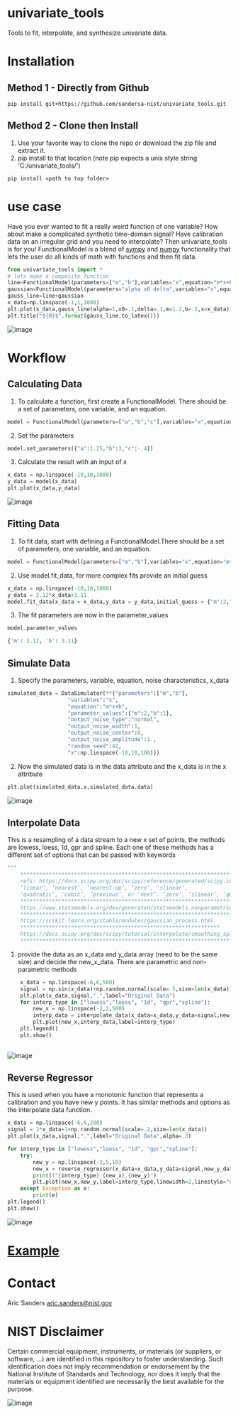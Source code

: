 # univariate_tools
Tools to fit, interpolate, and synthesize univariate data.

# Installation 
## Method 1 - Directly from Github
```shell
pip install git+https://github.com/sandersa-nist/univariate_tools.git
```
## Method 2 - Clone then Install
1. Use your favorite way to clone the repo or download the zip file and extract it.  
2. pip install to that location (note pip expects a unix style string 'C:/univariate_tools/')

```shell
pip install <path to top folder>
```
# use case
Have you ever wanted to fit a really weird function of one variable? How about make a complicated synthetic time-domain signal? Have calibration data on an irregular grid and you need to interpolate? Then univariate_tools is for you!
FunctionalModel is a blend of [sympy](https://www.sympy.org/en/index.html) and [numpy](https://numpy.org/doc/stable/) functionality that lets the user do all kinds of math with functions and then fit data. 
```python
from univariate_tools import *
# lets make a composite function
line=FunctionalModel(parameters=["m","b"],variables="x",equation="m*x+b")
gaussian=FunctionalModel(parameters="alpha x0 delta",variables="x",equation="alpha*exp(-1*(x-x0)^2/(2*delta**2))")
gauss_line=line+gaussian
x_data=np.linspace(-1,1,1000)
plt.plot(x_data,gauss_line(alpha=1,x0=.1,delta=.1,m=1.2,b=.1,x=x_data))
plt.title("${0}$".format(gauss_line.to_latex()))

```
![image](./documentation/gauss_line.png)

# Workflow
## Calculating Data 
1. To calculate a function, first create a FunctionalModel. There should be a set of parameters, one variable, and an equation. 
```python
model = FunctionalModel(parameters=["a","b","c"],variables="x",equation="a*x**2+b*x+c")
```
2. Set the parameters
```python
model.set_parameters({"a":1.25,"b":3,"c":-.4})
```
3. Calculate the result with an input of x
```python 
x_data = np.linspace(-10,10,1000)
y_data = model(x_data)
plt.plot(x_data,y_data)
```
![image](./documentation/data.png)

## Fitting Data
1. To fit data, start with defining a FunctionalModel.There should be a set of parameters, one variable, and an equation. 
```python
model = FunctionalModel(parameters=["m","b"],variables="x",equation="m*x+b")
```
2. Use model.fit_data, for more complex fits provide an initial guess 
```python
x_data = np.linspace(-10,10,1000)
y_data = 2.12*x_data+3.11
model.fit_data(x_data = x_data,y_data = y_data,initial_guess = {"m":2,"b":3})
```
3. The fit parameters are now in the parameter_values
```python
model.parameter_values
```
```python
{'m': 2.12, 'b': 3.11}
```
## Simulate Data
1. Specify the parameters, variable, equation, noise characteristics, x_data
```python
simulated_data = DataSimulator(**{"parameters":["m","b"],
                   "variables":"x",
                   "equation":"m*x+b",
                   "parameter_values":{"m":2,"b":1},
                   "output_noise_type":"normal",
                   "output_noise_width":1,
                   "output_noise_center":0,
                   "output_noise_amplitude":1.,
                   "random_seed":42,
                   "x":np.linspace(-10,10,100)})
```
2. Now the simulated data is in the data attribute and the x_data is in the x attribute
```python
plt.plot(simulated_data.x,simulated_data.data)
```
![image](./documentation/data_simulator.png)

## Interpolate Data
This is a resampling of a data stream to a new x set of points, the methods are lowess, loess, 1d, gpr and spline. Each one of these methods has a different set of options that can be passed with keywords
```python
"""
    *********************************************************************************************
    refs: https://docs.scipy.org/doc/scipy/reference/generated/scipy.interpolate.interp1d.html, options for kind are
    ‘linear’, ‘nearest’, ‘nearest-up’, ‘zero’, ‘slinear’, 
    ‘quadratic’, ‘cubic’, ‘previous’, or ‘next’. ‘zero’, ‘slinear’, ‘quadratic’ and ‘cubic’
    ****************************************************************************************
    https://www.statsmodels.org/dev/generated/statsmodels.nonparametric.smoothers_lowess.lowess.html
    ***********************************************************************************************
    https://scikit-learn.org/stable/modules/gaussian_process.html
    ***************************************************************
    https://docs.scipy.org/doc/scipy/tutorial/interpolate/smoothing_splines.html
    ********************************************************************************"""
```

1. provide the data as an x_data and y_data array (need to be the same size) and decide the new_x_data. There are parametric and non-parametric methods
```python
    x_data = np.linspace(-6,6,500)
    signal = np.sin(x_data)+np.random.normal(scale=.5,size=len(x_data))
    plt.plot(x_data,signal,".",label="Original Data")
    for interp_type in ["lowess","loess", "1d", "gpr","spline"]:
        new_x = np.linspace(-2,2,500)
        interp_data = interpolate_data(x_data=x_data,y_data=signal,new_x_data=new_x,method=interp_type)
        plt.plot(new_x,interp_data,label=interp_type)
    plt.legend()
    plt.show()
    
```
![image](./documentation/interpolate_data.png)


## Reverse Regressor
This is used when you have a monotonic function that represents a calibration and you have new y points. It has similar methods and options as the interpolate data function.
```python
x_data = np.linspace(-6,6,200)
signal = 2*x_data+1+np.random.normal(scale=.2,size=len(x_data))
plt.plot(x_data,signal,".",label="Original Data",alpha=.3)

for interp_type in ["lowess","loess", "1d", "gpr","spline"]:
    try:
        new_y = np.linspace(-2,5,10)
        new_x = reverse_regressor(x_data=x_data,y_data=signal,new_y_data=new_y,method=interp_type)
        print(f"{interp_type}:{new_x},{new_y}")
        plt.plot(new_x,new_y,label=interp_type,linewidth=2,linestyle="dashed")
    except Exception as e:
        print(e)
plt.legend()
plt.show() 
```
![image](./documentation/reverse_regressor.png)

# [Example](./examples/Example.ipynb)

# Contact
Aric Sanders [aric.sanders@nist.gov](mailto:aric.sanders@nist.gov)


# NIST Disclaimer
Certain commercial equipment, instruments, or materials (or suppliers, or software, ...) are identified in this repository to foster understanding. Such identification does not imply recommendation or endorsement by the National Institute of Standards and Technology, nor does it imply that the materials or equipment identified are necessarily the best available for the purpose.

![image](./documentation/gauss_3d.png)
